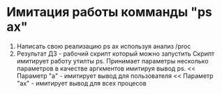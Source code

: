 
# Имитация работы комманды "ps ax"
  1. Написать свою реализацию ps ax используя анализ /proc
  2. Результат ДЗ - рабочий скрипт который можно запустить
Скрипт имитирует работу утилты ps. Принимает параметры несколько параметров в качестве аргкментов имитируя вывод ps.
  << Параметр "a" - имитирует вывод для пользователя
  << Параметр "ax" - имитирует вывод для всех процесов 
